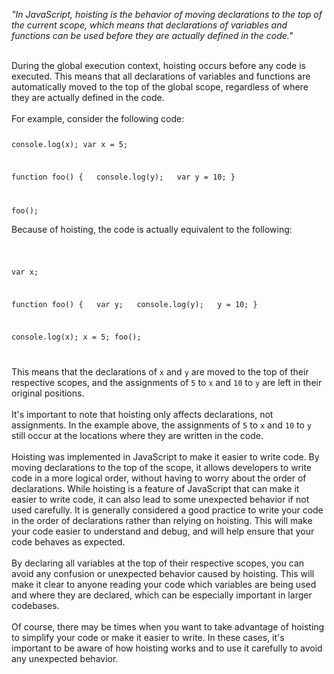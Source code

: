 _"In JavaScript, hoisting is the behavior of moving declarations to the top of the current scope, which means that declarations of variables and functions can be used before they are actually defined in the code."_

<br/>
During the global execution context, hoisting occurs before any code is executed. This means that all declarations of variables and functions are automatically moved to the top of the global scope, regardless of where they are actually defined in the code.
<br/><br/>
For example, consider the following code:

<Code language='javascript'>

console.log(x);
var x = 5;

function foo() {
&nbsp;&nbsp;console.log(y);
&nbsp;&nbsp;var y = 10;
}

foo();
</Code>

Because of hoisting, the code is actually equivalent to the following:

<Code language='javascript'>

var x;

function foo() {
&nbsp;&nbsp;var y;
&nbsp;&nbsp;console.log(y);
&nbsp;&nbsp;y = 10;
}

console.log(x);
x = 5;
foo();

</Code>

This means that the declarations of `x` and `y` are moved to the top of their respective scopes, and the assignments of `5` to `x` and `10` to `y` are left in their original positions.
<br/><br/>
It's important to note that hoisting only affects declarations, not assignments. In the example above, the assignments of `5` to `x` and `10` to `y` still occur at the locations where they are written in the code.
<br/><br/>
Hoisting was implemented in JavaScript to make it easier to write code. By moving declarations to the top of the scope, it allows developers to write code in a more logical order, without having to worry about the order of declarations. While hoisting is a feature of JavaScript that can make it easier to write code, it can also lead to some unexpected behavior if not used carefully. It is generally considered a good practice to write your code in the order of declarations rather than relying on hoisting. This will make your code easier to understand and debug, and will help ensure that your code behaves as expected.
<br/><br/>
By declaring all variables at the top of their respective scopes, you can avoid any confusion or unexpected behavior caused by hoisting. This will make it clear to anyone reading your code which variables are being used and where they are declared, which can be especially important in larger codebases.
<br/><br/>
Of course, there may be times when you want to take advantage of hoisting to simplify your code or make it easier to write. In these cases, it's important to be aware of how hoisting works and to use it carefully to avoid any unexpected behavior.
